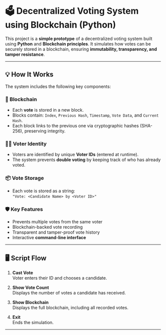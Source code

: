 # 🗳️ Decentralized Voting System using Blockchain (Python)

This project is a **simple prototype** of a decentralized voting system built using **Python** and **Blockchain principles**. It simulates how votes can be securely stored in a blockchain, ensuring **immutability, transparency, and tamper resistance**.

---

## 💡 How It Works

The system includes the following key components:

### 🔗 Blockchain
- Each **vote** is stored in a new block.
- Blocks contain: `Index`, `Previous Hash`, `Timestamp`, `Vote Data`, and `Current Hash`.
- Each block links to the previous one via cryptographic hashes (SHA-256), preserving integrity.

### 🧑‍💻 Voter Identity
- Voters are identified by unique **Voter IDs** (entered at runtime).
- The system prevents **double voting** by keeping track of who has already voted.

### 📦 Vote Storage
- Each vote is stored as a string:  
  `"Vote: <Candidate Name> by <Voter ID>"`

### 🛡️ Key Features
- Prevents multiple votes from the same voter
- Blockchain-backed vote recording
- Transparent and tamper-proof vote history
- Interactive **command-line interface**

---

## 🖥️ Script Flow

1. **Cast Vote**  
   Voter enters their ID and chooses a candidate.

2. **Show Vote Count**  
   Displays the number of votes a candidate has received.

3. **Show Blockchain**  
   Displays the full blockchain, including all recorded votes.

4. **Exit**  
   Ends the simulation.

---
